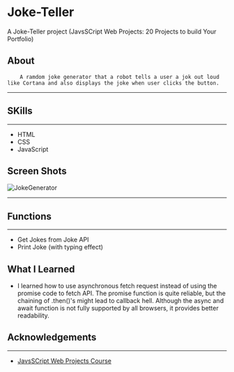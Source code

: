 # Joke-Teller 
A Joke-Teller project (JavsSCript Web Projects: 20 Projects to build Your Portfolio)

## About 
```
    A ramdom joke generator that a robot tells a user a jok out loud like Cortana and also displays the joke when user clicks the button. 
```
<!--Line -->
___

## SKills
___       
*  HTML
*  CSS
*  JavaScript

## Screen Shots
![JokeGenerator](https://user-images.githubusercontent.com/70000075/104798102-8d701100-5789-11eb-874b-669923fd88ce.png)
___    
## Functions 
---
*   Get Jokes from Joke API
*   Print Joke (with typing effect)

## What I Learned 
*   I learned how to use asynchronous fetch request instead of using the promise code to fetch API. The promise function is quite reliable, but the chaining of .then()'s might lead to callback hell. Although the async and await function is not fully supported by all browsers, it provides better readability. 

## Acknowledgements 
___
* [JavsSCript Web Projects Course](https://www.udemy.com/course/javascript-web-projects-to-build-your-portfolio-resume/)
